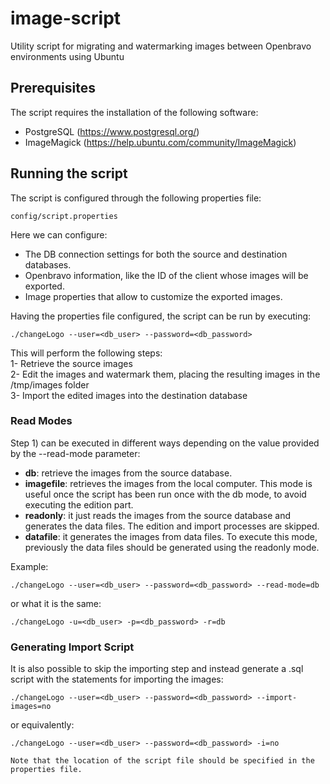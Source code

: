 # image-script
Utility script for migrating and watermarking images between Openbravo environments using Ubuntu

## Prerequisites
The script requires the installation of the following software:
- PostgreSQL (https://www.postgresql.org/)
- ImageMagick (https://help.ubuntu.com/community/ImageMagick)

## Running the script
The script is configured through the following properties file:
```
config/script.properties
```
Here we can configure:
- The DB connection settings for both the source and destination databases.
- Openbravo information, like the ID of the client whose images will be exported.
- Image properties that allow to customize the exported images.

Having the properties file configured, the script can be run by executing:
```
./changeLogo --user=<db_user> --password=<db_password>
```
This will perform the following steps:<br/>
1- Retrieve the source images<br/>
2- Edit the images and watermark them, placing the resulting images in the /tmp/images folder<br/>
3- Import the edited images into the destination database<br/>

### Read Modes

Step 1) can be executed in different ways depending on the value provided by the --read-mode parameter:

- <b>db</b>: retrieve the images from the source database.
- <b>imagefile</b>: retrieves the images from the local computer. This mode is useful once the script has been run once with the db mode, to avoid executing the edition part.
- <b>readonly</b>: it just reads the images from the source database and generates the data files. The edition and import processes are skipped.
- <b>datafile</b>: it generates the images from data files. To execute this mode, previously the data files should be generated using the readonly mode.

Example:

```
./changeLogo --user=<db_user> --password=<db_password> --read-mode=db
```
or what it is the same:
```
./changeLogo -u=<db_user> -p=<db_password> -r=db
```

### Generating Import Script

It is also possible to skip the importing step and instead generate a .sql script with the statements for importing the images:
```
./changeLogo --user=<db_user> --password=<db_password> --import-images=no
```
or equivalently:
```
./changeLogo --user=<db_user> --password=<db_password> -i=no

Note that the location of the script file should be specified in the properties file.

